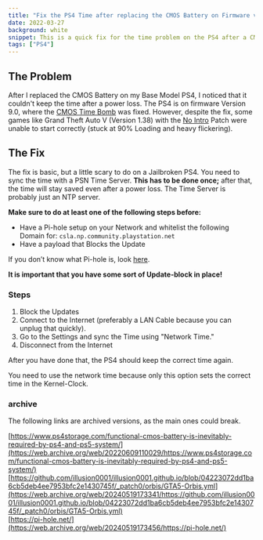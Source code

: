 ```yaml
---
title: "Fix the PS4 Time after replacing the CMOS Battery on Firmware version 9.0."
date: 2022-03-27
background: white
snippet: This is a quick fix for the time problem on the PS4 after a CMOS change.
tags: ["PS4"]
---
```

## The Problem

After I replaced the CMOS Battery on my Base Model PS4, I noticed that it couldn't keep the time after a power loss. The PS4 is on firmware Version 9.0, where the [CMOS Time Bomb](https://web.archive.org/web/20220609110029/https://www.ps4storage.com/functional-cmos-battery-is-inevitably-required-by-ps4-and-ps5-system/) was fixed. However, despite the fix, some games like Grand Theft Auto V (Version 1.38) with the [No Intro](https://github.com/illusion0001/illusion0001.github.io/blob/04223072dd1ba6cb5deb4ee7953bfc2e1430745f/_patch0/orbis/GTA5-Orbis.yml) Patch were unable to start correctly (stuck at 90% Loading and heavy flickering).

## The Fix

The fix is basic, but a little scary to do on a Jailbroken PS4. You need to sync the time with a PSN Time Server. **This has to be done once;** after that, the time will stay saved even after a power loss. The Time Server is probably just an NTP server.

**Make sure to do at least one of the following steps before:**

- Have a Pi-hole setup on your Network and whitelist the following Domain for: ```csla.np.community.playstation.net```
- Have a payload that Blocks the Update

If you don’t know what Pi-hole is, look [here](https://pi-hole.net/).

**It is important that you have some sort of Update-block in place!**

### Steps

1. Block the Updates
2. Connect to the Internet (preferably a LAN Cable because you can unplug that quickly). 
3. Go to the Settings and sync the Time using "Network Time."
4. Disconnect from the Internet

After you have done that, the PS4 should keep the correct time again.

You need to use the network time because only this option sets the correct time in the Kernel-Clock.

### archive

The following links are archived versions, as the main ones could break.

[https://www.ps4storage.com/functional-cmos-battery-is-inevitably-required-by-ps4-and-ps5-system/](https://web.archive.org/web/20220609110029/https://www.ps4storage.com/functional-cmos-battery-is-inevitably-required-by-ps4-and-ps5-system/)  
[https://github.com/illusion0001/illusion0001.github.io/blob/04223072dd1ba6cb5deb4ee7953bfc2e1430745f/_patch0/orbis/GTA5-Orbis.yml](https://web.archive.org/web/20240519173341/https://github.com/illusion0001/illusion0001.github.io/blob/04223072dd1ba6cb5deb4ee7953bfc2e1430745f/_patch0/orbis/GTA5-Orbis.yml)  
[https://pi-hole.net/](https://web.archive.org/web/20240519173456/https://pi-hole.net/)  